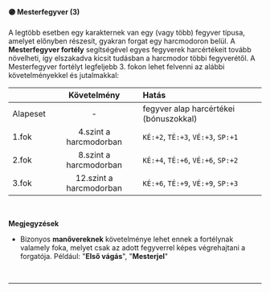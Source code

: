 #### 🟣 Mesterfegyver (3)

A legtöbb esetben egy karakternek van egy (vagy több) fegyver típusa, amelyet előnyben részesít, gyakran forgat egy harcmodoron belül. A **Mesterfegyver fortély** segítségével egyes fegyverek harcértékeit tovább növelheti, így elszakadva kicsit tudásban a harcmodor többi fegyverétől. A Mesterfegyver fortélyt legfeljebb 3. fokon lehet felvenni az alábbi követelményekkel és jutalmakkal:

|          |       Követelmény       | Hatás                                  |
|:-------- |:-----------------------:|:-------------------------------------- |
| Alapeset |            -            | fegyver alap harcértékei (bónuszokkal) |
| 1.fok    | 4.szint a harcmodorban  | `KÉ:+2`, `TÉ:+3`, `VÉ:+3`, `SP:+1`     |
| 2.fok    | 8.szint a harcmodorban  | `KÉ:+4`, `TÉ:+6`, `VÉ:+6`, `SP:+2`     |
| 3.fok    | 12.szint a harcmodorban | `KÉ:+6`, `TÉ:+9`, `VÉ:+9`, `SP:+3`     |

<br />

**Megjegyzések**

- Bizonyos **manővereknek** követelménye lehet ennek a fortélynak valamely foka, melyet csak az adott fegyverrel képes végrehajtani a forgatója. Például: "**Első vágás**", "**Mesterjel**"

<br />

---

